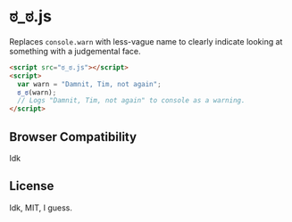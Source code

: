 # ಠ_ಠ.js

Replaces `console.warn` with less-vague name to clearly indicate looking at something with a judgemental face.

```html
<script src="ಠ_ಠ.js"></script>
<script>
  var warn = "Damnit, Tim, not again";
  ಠ_ಠ(warn);
  // Logs "Damnit, Tim, not again" to console as a warning.
</script>
```

## Browser Compatibility

Idk

## License

Idk, MIT, I guess.

